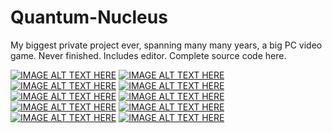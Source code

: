# Quantum-Nucleus
My biggest private project ever, spanning many many years, a big PC video game. Never finished. Includes editor. Complete source code here.

[![IMAGE ALT TEXT HERE](https://img.youtube.com/vi/2SszSgS-q4M/0.jpg)](https://www.youtube.com/watch?v=2SszSgS-q4M)
[![IMAGE ALT TEXT HERE](https://img.youtube.com/vi/RdzxCtkTBuA/0.jpg)](https://www.youtube.com/watch?v=RdzxCtkTBuA)
[![IMAGE ALT TEXT HERE](https://img.youtube.com/vi/Vyl-B7aULOo/0.jpg)](https://www.youtube.com/watch?v=Vyl-B7aULOo)
[![IMAGE ALT TEXT HERE](https://img.youtube.com/vi/uxtBKUDZLwI/0.jpg)](https://www.youtube.com/watch?v=uxtBKUDZLwI)
[![IMAGE ALT TEXT HERE](https://img.youtube.com/vi/PpLM6_SBlj8/0.jpg)](https://www.youtube.com/watch?v=PpLM6_SBlj8)
[![IMAGE ALT TEXT HERE](https://img.youtube.com/vi/-TFyOpejPi0/0.jpg)](https://www.youtube.com/watch?v=-TFyOpejPi0)
[![IMAGE ALT TEXT HERE](https://img.youtube.com/vi/j7DX4Eyrh-Y/0.jpg)](https://www.youtube.com/watch?v=j7DX4Eyrh-Y)
[![IMAGE ALT TEXT HERE](https://img.youtube.com/vi/nyAkTwg9TkE/0.jpg)](https://www.youtube.com/watch?v=nyAkTwg9TkE)
[![IMAGE ALT TEXT HERE](https://img.youtube.com/vi/DhGwC4UC7Ps/0.jpg)](https://www.youtube.com/watch?v=DhGwC4UC7Ps)
[![IMAGE ALT TEXT HERE](https://img.youtube.com/vi/k8VgDyb5r04/0.jpg)](https://www.youtube.com/watch?v=k8VgDyb5r04)
